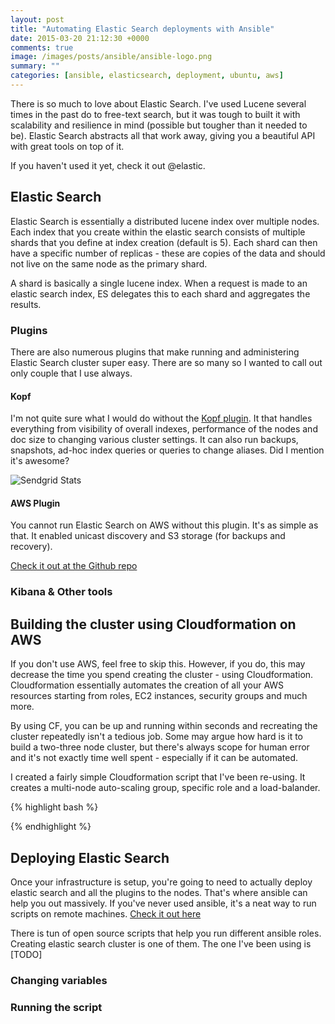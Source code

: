 ```yaml
---
layout: post
title: "Automating Elastic Search deployments with Ansible"
date: 2015-03-20 21:12:30 +0000
comments: true
image: /images/posts/ansible/ansible-logo.png
summary: ""
categories: [ansible, elasticsearch, deployment, ubuntu, aws]
---
```


There is so much to love about Elastic Search. I've used Lucene several times in the past do to free-text search, but it was tough to built it with scalability and resilience in mind (possible but tougher than it needed to be).
Elastic Search abstracts all that work away, giving you a beautiful API with great tools on top of it.

If you haven't used it yet, check it out @elastic.
<!--more-->


Elastic Search
-------------------
Elastic Search is essentially a distributed lucene index over multiple nodes. Each index that you create within the elastic search consists of multiple shards that you define at index creation (default is 5).
Each shard can then have a specific number of replicas - these are copies of the data and should not live on the same node as the primary shard.

A shard is basically a single lucene index. When a request is made to an elastic search index, ES delegates this to each shard and aggregates the results.

### Plugins
There are also numerous plugins that make running and administering Elastic Search cluster super easy. There are so many so I wanted to call out only couple that I use always.

#### Kopf
I'm not quite sure what I would do without the [Kopf plugin](https://github.com/lmenezes/elasticsearch-kopf). It that handles everything from visibility of overall indexes, performance of the nodes and doc size to changing various cluster settings.
It can also run backups, snapshots, ad-hoc index queries or queries to change aliases. Did I mention it's awesome?

<img alt="Sendgrid Stats" src="/images/posts/sendgrid/elastic-search-kopf.png" class="" />


#### AWS Plugin
You cannot run Elastic Search on AWS without this plugin. It's as simple as that. It enabled unicast discovery and S3 storage (for backups and recovery).

[Check it out at the Github repo](https://github.com/elastic/elasticsearch-cloud-aws)

### Kibana & Other tools


Building the cluster using Cloudformation on AWS
-------------------
If you don't use AWS, feel free to skip this. However, if you do, this may decrease the time you spend creating the cluster - using Cloudformation.
Cloudformation essentially automates the creation of all your AWS resources starting from roles, EC2 instances, security groups and much more.

By using CF, you can be up and running within seconds and recreating the cluster repeatedly isn't a tedious job. Some may argue how hard
is it to build a two-three node cluster, but there's always scope for human error and it's not exactly time well spent - especially if it can be automated.

I created a fairly simple Cloudformation script that I've been re-using. It creates a multi-node auto-scaling group, specific role and a load-balander.

{% highlight bash %}


{% endhighlight %}

Deploying Elastic Search
-------------------
Once your infrastructure is setup, you're going to need to actually deploy elastic search and all the plugins to the nodes. That's where ansible can help you out massively.
If you've never used ansible, it's a neat way to run scripts on remote machines. [Check it out here](http://docs.ansible.com/ansible/intro_getting_started.html)

There is tun of open source scripts that help you run different ansible roles. Creating elastic search cluster is one of them.
The one I've been using is [TODO]

### Changing variables


### Running the script

